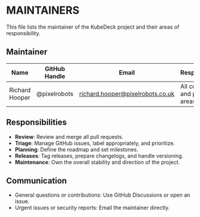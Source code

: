 # MAINTAINERS

This file lists the maintainer of the KubeDeck project and their areas of responsibility.

## Maintainer

| Name           | GitHub Handle      | Email                                  | Responsibilities                     |
|----------------|--------------------|----------------------------------------|--------------------------------------|
| Richard Hooper | @pixelrobots       | richard.hooper@pixelrobots.co.uk       | All components and project areas     |

## Responsibilities

- **Review**: Review and merge all pull requests.
- **Triage**: Manage GitHub issues, label appropriately, and prioritize.
- **Planning**: Define the roadmap and set milestones.
- **Releases**: Tag releases, prepare changelogs, and handle versioning.
- **Maintenance**: Own the overall stability and direction of the project.

## Communication

- General questions or contributions: Use GitHub Discussions or open an issue.
- Urgent issues or security reports: Email the maintainer directly.


